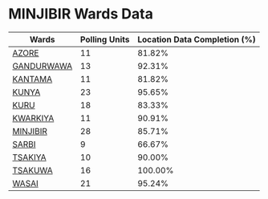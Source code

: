 
# MINJIBIR Wards Data

| Wards | Polling Units | Location Data Completion (%) |
| ---- | ----- | ------- |
| [AZORE](./wards/4662-azore) | 11 | 81.82% |
| [GANDURWAWA](./wards/4663-gandurwawa) | 13 | 92.31% |
| [KANTAMA](./wards/4664-kantama) | 11 | 81.82% |
| [KUNYA](./wards/4665-kunya) | 23 | 95.65% |
| [KURU](./wards/4666-kuru) | 18 | 83.33% |
| [KWARKIYA](./wards/4667-kwarkiya) | 11 | 90.91% |
| [MINJIBIR](./wards/4668-minjibir) | 28 | 85.71% |
| [SARBI](./wards/4669-sarbi) | 9 | 66.67% |
| [TSAKIYA](./wards/4670-tsakiya) | 10 | 90.00% |
| [TSAKUWA](./wards/4671-tsakuwa) | 16 | 100.00% |
| [WASAI](./wards/4672-wasai) | 21 | 95.24% |




